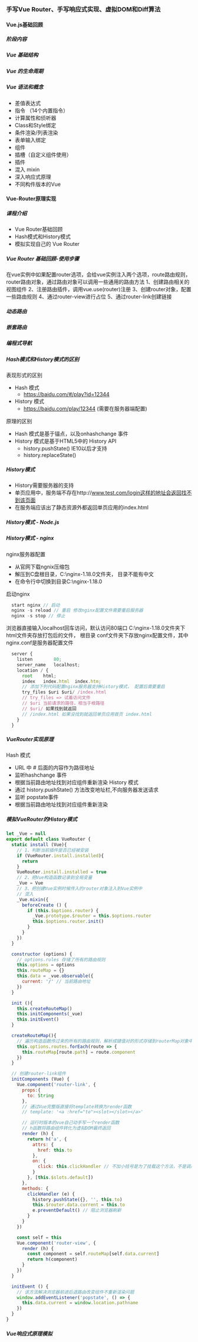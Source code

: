 ### 手写Vue Router、手写响应式实现、虚拟DOM和Diff算法
#### Vue.js基础回顾
##### 阶段内容

##### Vue 基础结构

##### Vue 的生命周期

##### Vue 语法和概念
- 差值表达式
- 指令 （14个内置指令）
- 计算属性和侦听器
- Class和Style绑定
- 条件渲染/列表渲染
- 表单输入绑定
- 组件
- 插槽（自定义组件使用）
- 插件
- 混入 mixin
- 深入响应式原理
- 不同构件版本的Vue

#### Vue-Router原理实现
##### 课程介绍
- Vue Router基础回顾
- Hash模式和History模式
- 模拟实现自己的 Vue Router

##### Vue Router 基础回顾-使用步骤
在vue实例中如果配置router选项，会给vue实例注入两个选项，route路由规则，router路由对象，通过路由对象可以调用一些通用的路由方法
1、创建路由相关的视图组件
2、注册路由插件，调用vue.use(router)注册
3、创建router对象，配置一些路由规则
4、通过router-view进行占位
5、通过router-link创建链接
##### 动态路由
##### 嵌套路由
##### 编程式导航
##### Hash模式和History模式的区别
表现形式的区别
- Hash 模式
  - https://baidu.com/#/play?id=12344
- History 模式
  - https://baidu.com/play/12344 (需要在服务器端配置)

原理的区别
- Hash 模式是基于锚点，以及onhashchange 事件
- History 模式是基于HTML5中的 History API
  - history.pushState() IE10以后才支持
  - history.replaceState()

##### History模式
- History需要服务器的支持
- 单页应用中，服务端不存在http://www.test.com/login这样的地址会返回找不到该页面
- 在服务端应该出了静态资源外都返回单页应用的index.html

##### History模式 - Node.js

##### History模式  - nginx
nginx服务器配置
- 从官网下载ngnix压缩包
- 解压到C盘根目录，C:\nginx-1.18.0文件夹， 目录不能有中文
- 在命令行中切换到目录C:\nginx-1.18.0

启动nginx
```js
  start nginx // 启动
  nginx -s reload // 重启 修改nginx配置文件需要重启服务器
  nginx -s stop // 停止
```
浏览器直接输入localhost回车访问，默认访问80端口
C:\nginx-1.18.0文件夹下
  html文件夹存放打包后的文件， 根目录
  conf文件夹下存放nginx配置文件，其中nginx.conf是服务器配置文件
```js
  server {
    listen        80;
    server_name   localhost;
    location / {
      root    html;
      index   index.html  index.htm;
      // 添加下列代码配置nginx服务器支持History模式， 配置后需要重启
      try_files $uri $uri/ /index.html
      // try_files => 试着访问文件
      // $uri 当前请求的路径，相当于根路径
      // $uri/ 如果找到就返回
      // /index.html 如果没找到就返回单页应用首页 index.html
    }
  }
```

##### VueRouter实现原理
Hash 模式
- URL 中 # 后面的内容作为路径地址
- 监听hashchange 事件
- 根据当前路由地址找到对应组件重新渲染
History 模式
- 通过 history.pushState() 方法改变地址栏,不向服务器发送请求
- 监听 popstate事件
- 根据当前路由地址找到对应组件重新渲染

##### 模拟VueRouter的History模式
```js
let _Vue = null
export default class VueRouter {
  static install (Vue){
    // 1、判断当前插件是否已经被安装
    if (VueRouter.install.installed){
      return
    }
    VueRouter.install.installed = true
    // 2、把Vue构造函数记录到全局变量
    _Vue = Vue
    // 3、把创建Vue实例时候传入的router对象注入到Vue实例中
    // 混入
    _Vue.mixin({
      beforeCreate () {
        if (this.$options.router) {
          _Vue.prototype.$router = this.$options.router 
          this.$options.router.init()
        }
      }
    })
  }

  constructor (options) {
    // options.rules 存储了所有的路由规则
    this.options = options
    this.routeMap = {}
    this.data = _vue.observable({
      current: '/' // 当前路由地址
    })
  }

  init (){
    this.createRouteMap()
    this.initComponents(_vue)
    this.initEvent()
  }

  createRouteMap(){
    // 遍历构造函数传过来的所有的路由规则，解析成键值对的形式存储到routerMap对象中
    this.options.routes.forEach(route => {
      this.routeMap[route.path] = route.component
    })
  }

  // 创建router-link组件
  initComponents (Vue) {
    Vue.component('router-link', {
      props:{
        to: String
      },
      // 通过Vue完整版直接将template转换为render函数
      // template: '<a :href="to"><slot></slot></a>'

      // 运行时版本的vue自己动手写一个render函数
      // h函数将路由组件转化为虚拟DOM最终返回
      render (h) {
        return h('a', {
          attrs: {
            href: this.to
          },
          on: {
            click: this.clickHandler // 不加小括号是为了挂载这个方法，不是调用
          }
        }, [this.$slots.default])
      },
      methods: {
        clickHandler (e) {
          history.pushState({}, '', this.to)
          this.$router.data.current = this.to
          e.preventDefault() // 阻止浏览器刷新
        }
      }
    }) 

    const self = this
    Vue.component('router-view', {
      render (h) {
        const component = self.routeMap[self.data.current]
        return h(component)
      }
    })
  }

  initEvent () {
    // 该方法解决浏览器前进后退路由改变组件不重新渲染问题
    window.addEventListener('popstate', () => {
      this.data.current = window.location.pathname
    })
  }
}
```

##### Vue响应式原理模拟
